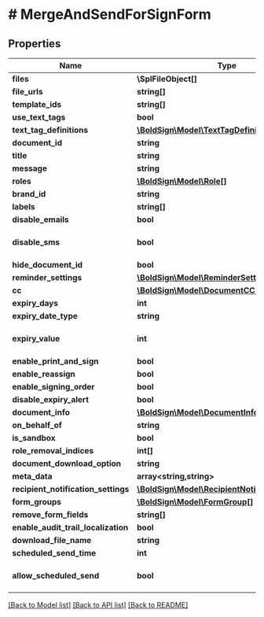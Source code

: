 # # MergeAndSendForSignForm

## Properties

Name | Type | Description | Notes
------------ | ------------- | ------------- | -------------
**files** | **\SplFileObject[]** |  | [optional]
**file_urls** | **string[]** |  | [optional]
**template_ids** | **string[]** |  | [optional]
**use_text_tags** | **bool** |  | [optional]
**text_tag_definitions** | [**\BoldSign\Model\TextTagDefinition[]**](TextTagDefinition.md) |  | [optional]
**document_id** | **string** |  | [optional]
**title** | **string** |  | [optional]
**message** | **string** |  | [optional]
**roles** | [**\BoldSign\Model\Role[]**](Role.md) |  | [optional]
**brand_id** | **string** |  | [optional]
**labels** | **string[]** |  | [optional]
**disable_emails** | **bool** |  | [optional]
**disable_sms** | **bool** |  | [optional] [default to false]
**hide_document_id** | **bool** |  | [optional]
**reminder_settings** | [**\BoldSign\Model\ReminderSettings**](ReminderSettings.md) |  | [optional]
**cc** | [**\BoldSign\Model\DocumentCC[]**](DocumentCC.md) |  | [optional]
**expiry_days** | **int** |  | [optional]
**expiry_date_type** | **string** |  | [optional]
**expiry_value** | **int** |  | [optional] [default to 60]
**enable_print_and_sign** | **bool** |  | [optional]
**enable_reassign** | **bool** |  | [optional]
**enable_signing_order** | **bool** |  | [optional]
**disable_expiry_alert** | **bool** |  | [optional]
**document_info** | [**\BoldSign\Model\DocumentInfo[]**](DocumentInfo.md) |  | [optional]
**on_behalf_of** | **string** |  | [optional]
**is_sandbox** | **bool** |  | [optional]
**role_removal_indices** | **int[]** |  | [optional]
**document_download_option** | **string** |  | [optional]
**meta_data** | **array<string,string>** |  | [optional]
**recipient_notification_settings** | [**\BoldSign\Model\RecipientNotificationSettings**](RecipientNotificationSettings.md) |  | [optional]
**form_groups** | [**\BoldSign\Model\FormGroup[]**](FormGroup.md) |  | [optional]
**remove_form_fields** | **string[]** |  | [optional]
**enable_audit_trail_localization** | **bool** |  | [optional]
**download_file_name** | **string** |  | [optional]
**scheduled_send_time** | **int** |  | [optional]
**allow_scheduled_send** | **bool** |  | [optional] [default to false]

[[Back to Model list]](../../README.md#models) [[Back to API list]](../../README.md#endpoints) [[Back to README]](../../README.md)
